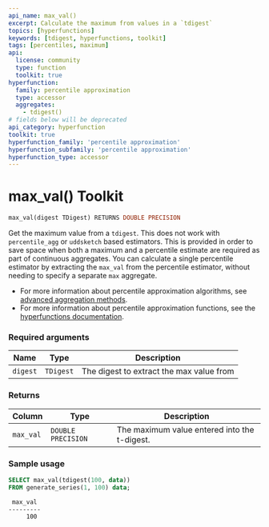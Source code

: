 ```yaml
---
api_name: max_val()
excerpt: Calculate the maximum from values in a `tdigest`
topics: [hyperfunctions]
keywords: [tdigest, hyperfunctions, toolkit]
tags: [percentiles, maximum]
api:
  license: community
  type: function
  toolkit: true
hyperfunction:
  family: percentile approximation
  type: accessor
  aggregates:
    - tdigest()
# fields below will be deprecated
api_category: hyperfunction
toolkit: true
hyperfunction_family: 'percentile approximation'
hyperfunction_subfamily: 'percentile approximation'
hyperfunction_type: accessor
---
```


# max_val()  <tag type="toolkit">Toolkit</tag>

```SQL
max_val(digest TDigest) RETURNS DOUBLE PRECISION
```

Get the maximum value from a `tdigest`. This does not work with `percentile_agg`
or `uddsketch` based estimators. This is provided in order to save space when
both a maximum and a percentile estimate are required as part of continuous
aggregates. You can calculate a single percentile estimator by extracting the
`max_val` from the percentile estimator, without needing to specify a separate
`max` aggregate.

*   For more information about percentile approximation algorithms, see
    [advanced aggregation methods][advanced-agg].
*   For more information about percentile approximation functions, see the
    [hyperfunctions documentation][hyperfunctions-percentile-approx].

### Required arguments

|Name|Type|Description|
|-|-|-|
|`digest`|`TDigest`|The digest to extract the max value from|

### Returns

|Column|Type|Description|
|-|-|-|
|`max_val`|`DOUBLE PRECISION`|The maximum value entered into the t-digest.|

### Sample usage

```SQL
SELECT max_val(tdigest(100, data))
FROM generate_series(1, 100) data;
```

```bash
 max_val
---------
     100
```

[advanced-agg]: /timescaledb/:currentVersion:/how-to-guides/hyperfunctions/percentile-approx/advanced-agg/
[hyperfunctions-percentile-approx]: /timescaledb/:currentVersion:/how-to-guides/hyperfunctions/percentile-approx/
